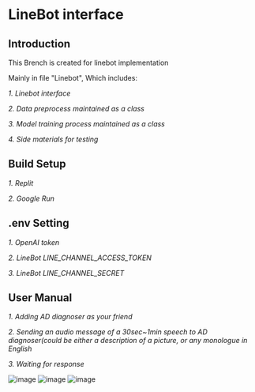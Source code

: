 # LineBot interface

## Introduction  

This Brench is created for linebot implementation  

Mainly in file "Linebot", Which includes:  

_1. Linebot interface_  

_2. Data preprocess maintained as a class_  

_3. Model training process maintained as a class_  

_4. Side materials for testing_

##  Build Setup  

_1. Replit_  

_2. Google Run_  

## .env Setting  
_1. OpenAI token_  

_2. LineBot LINE_CHANNEL_ACCESS_TOKEN_ 

_3. LineBot LINE_CHANNEL_SECRET_  

## User Manual  
_1. Adding AD diagnoser as your friend_  

_2. Sending an audio message of a 30sec~1min speech to AD diagnoser(could  be either a description of a picture, or any monologue in English_  

_3. Waiting for response_

![image](https://imgur.com/Br1cRps)
![image](https://imgur.com/M08Eg7T)
![image](https://imgur.com/C5Onfz2)
